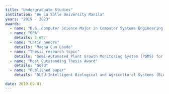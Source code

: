 ```yaml
---
title: "Undergraduate Studies"
institution: "De La Salle University Manila"
years: "2019 - 2023"
awards:
  - name: "B.S. Computer Science Major in Computer Systems Engineering (CSE)"
  - name: "GPA"
    details: 3.697
  - name: "Latin honors"
    details: "Magna Cum Laude"
  - name: "Thesis research topic"
    details: "Semi-Automated Plant Growth Monitoring System (PGMS) for Cherry Tomatoes"
  - name: "Most Outstanding Thesis Award"
    details: "Gold"
  - name: "Published paper"
    details: "DLSU-Intelligent Biological and Agricultural Systems (BLAST)"

date: 2019-09-01
---
```


